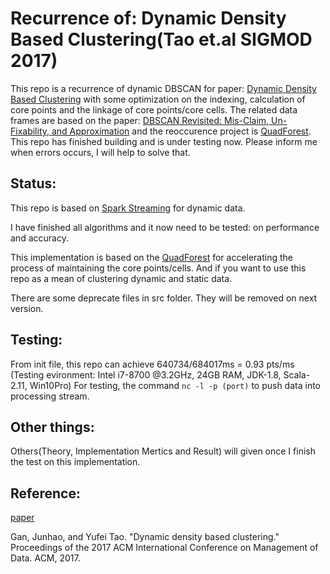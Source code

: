 # Recurrence of: Dynamic Density Based Clustering(Tao et.al SIGMOD 2017)

This repo is a recurrence of dynamic DBSCAN for paper: [Dynamic Density Based Clustering](https://dl.acm.org/citation.cfm?id=3064050) with some optimization on the indexing, calculation of core points and the linkage of core points/core cells. The related data frames are based on the paper: [DBSCAN Revisited: Mis-Claim, Un-Fixability, and Approximation](https://dl.acm.org/citation.cfm?doid=2723372.2737792) and the reoccurence project is [QuadForest](https://github.com/marisuki/QuadForest). This repo has finished building and is under testing now. Please inform me when errors occurs, I will help to solve that.


## Status:

This repo is based on [Spark Streaming](http://spark.apache.org/streaming/) for dynamic data.

I have finished all algorithms and it now need to be tested: on performance and accuracy. 

This implementation is based on the [QuadForest](https://github.com/marisuki/QuadForest) for accelerating the process of maintaining the core points/cells. And if you want to use this repo as a mean of clustering dynamic and static data. 

There are some deprecate files in src folder. They will be removed on next version.

## Testing:

From init file, this repo can achieve 640734/684017ms = 0.93 pts/ms (Testing evironment: Intel i7-8700 @3.2GHz, 24GB RAM, JDK-1.8, Scala-2.11, Win10Pro)
For testing, the command ` nc -l -p (port) ` to push data into processing stream.

## Other things:

Others(Theory, Implementation Mertics and Result) will given once I finish the test on this implementation.


## Reference: 

[paper](https://dl.acm.org/citation.cfm?id=3064050) 

Gan, Junhao, and Yufei Tao. "Dynamic density based clustering." Proceedings of the 2017 ACM International Conference on Management of Data. ACM, 2017. 
